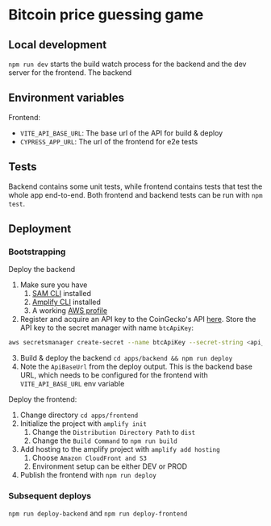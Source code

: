 # Bitcoin price guessing game

## Local development

`npm run dev` starts the build watch process for the backend and the dev server for the frontend. The backend

## Environment variables

Frontend:

- `VITE_API_BASE_URL`: The base url of the API for build & deploy
- `CYPRESS_APP_URL`: The url of the frontend for e2e tests

## Tests

Backend contains some unit tests, while frontend contains tests that test the whole app end-to-end. Both frontend and backend tests can be run with `npm test`.

## Deployment

### Bootstrapping

Deploy the backend

1. Make sure you have
   1. [SAM CLI](https://docs.aws.amazon.com/serverless-application-model/latest/developerguide/install-sam-cli.html) installed
   2. [Amplify CLI](https://docs.amplify.aws/cli/start/install/) installed
   3. A working [AWS profile](https://docs.aws.amazon.com/cli/latest/userguide/cli-configure-profiles.html)
2. Register and acquire an API key to the CoinGecko's API [here](https://rapidapi.com/coingecko/api/coingecko/). Store the API key to the secret manager with name `btcApiKey`:

```bash
aws secretsmanager create-secret --name btcApiKey --secret-string <api_key_here>
```

3. Build & deploy the backend `cd apps/backend && npm run deploy`
4. Note the `ApiBaseUrl` from the deploy output. This is the backend base URL, which needs to be configured for the frontend with `VITE_API_BASE_URL` env variable

Deploy the frontend:

1. Change directory `cd apps/frontend`
2. Initialize the project with `amplify init`
   1. Change the `Distribution Directory Path` to `dist`
   2. Change the `Build Command` to `npm run build`
3. Add hosting to the amplify project with `amplify add hosting`
   1. Choose `Amazon CloudFront and S3`
   2. Environment setup can be either DEV or PROD
4. Publish the frontend with `npm run deploy`

### Subsequent deploys

`npm run deploy-backend` and `npm run deploy-frontend`
